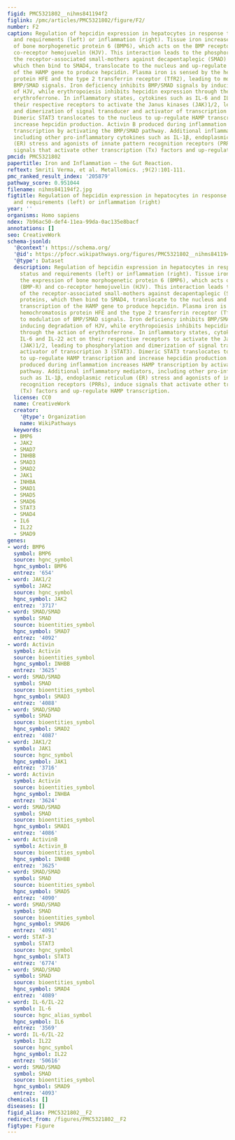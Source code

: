 ```yaml
---
figid: PMC5321802__nihms841194f2
figlink: /pmc/articles/PMC5321802/figure/F2/
number: F2
caption: Regulation of hepcidin expression in hepatocytes in response to iron status
  and requirements (left) or inflammation (right). Tissue iron increases the expression
  of bone morphogenetic protein 6 (BMP6), which acts on the BMP receptor (BMP-R) and
  co-receptor hemojuvelin (HJV). This interaction leads to the phosphorylation of
  the receptor-associated small-mothers against decapentaplegic (SMAD) 1/5/8 proteins,
  which then bind to SMAD4, translocate to the nucleus and up-regulate transcription
  of the HAMP gene to produce hepcidin. Plasma iron is sensed by the hemochromatosis
  protein HFE and the type 2 transferrin receptor (TfR2), leading to modulation of
  BMP/SMAD signals. Iron deficiency inhibits BMP/SMAD signals by inducing degradation
  of HJV, while erythropoiesis inhibits hepcidin expression through the action of
  erythroferrone. In inflammatory states, cytokines such as IL-6 and IL-22 act on
  their respective receptors to activate the Janus kinases (JAK)1/2, leading to phosphorylation
  and dimerization of signal transducer and activator of transcription 3 (STAT3).
  Dimeric STAT3 translocates to the nucleus to up-regulate HAMP transcription and
  increase hepcidin production. Activin B produced during inflammation increases HAMP
  transcription by activating the BMP/SMAD pathway. Additional inflammatory mediators,
  including other pro-inflammatory cytokines such as IL-1β, endoplasmic reticulum
  (ER) stress and agonists of innate pattern recognition receptors (PRRs), induce
  signals that activate other transcription (Tx) factors and up-regulate HAMP transcription.
pmcid: PMC5321802
papertitle: Iron and Inflammation – the Gut Reaction.
reftext: Smriti Verma, et al. Metallomics. ;9(2):101-111.
pmc_ranked_result_index: '205879'
pathway_score: 0.951044
filename: nihms841194f2.jpg
figtitle: Regulation of hepcidin expression in hepatocytes in response to iron status
  and requirements (left) or inflammation (right)
year: ''
organisms: Homo sapiens
ndex: 7b96ac50-def4-11ea-99da-0ac135e8bacf
annotations: []
seo: CreativeWork
schema-jsonld:
  '@context': https://schema.org/
  '@id': https://pfocr.wikipathways.org/figures/PMC5321802__nihms841194f2.html
  '@type': Dataset
  description: Regulation of hepcidin expression in hepatocytes in response to iron
    status and requirements (left) or inflammation (right). Tissue iron increases
    the expression of bone morphogenetic protein 6 (BMP6), which acts on the BMP receptor
    (BMP-R) and co-receptor hemojuvelin (HJV). This interaction leads to the phosphorylation
    of the receptor-associated small-mothers against decapentaplegic (SMAD) 1/5/8
    proteins, which then bind to SMAD4, translocate to the nucleus and up-regulate
    transcription of the HAMP gene to produce hepcidin. Plasma iron is sensed by the
    hemochromatosis protein HFE and the type 2 transferrin receptor (TfR2), leading
    to modulation of BMP/SMAD signals. Iron deficiency inhibits BMP/SMAD signals by
    inducing degradation of HJV, while erythropoiesis inhibits hepcidin expression
    through the action of erythroferrone. In inflammatory states, cytokines such as
    IL-6 and IL-22 act on their respective receptors to activate the Janus kinases
    (JAK)1/2, leading to phosphorylation and dimerization of signal transducer and
    activator of transcription 3 (STAT3). Dimeric STAT3 translocates to the nucleus
    to up-regulate HAMP transcription and increase hepcidin production. Activin B
    produced during inflammation increases HAMP transcription by activating the BMP/SMAD
    pathway. Additional inflammatory mediators, including other pro-inflammatory cytokines
    such as IL-1β, endoplasmic reticulum (ER) stress and agonists of innate pattern
    recognition receptors (PRRs), induce signals that activate other transcription
    (Tx) factors and up-regulate HAMP transcription.
  license: CC0
  name: CreativeWork
  creator:
    '@type': Organization
    name: WikiPathways
  keywords:
  - BMP6
  - JAK2
  - SMAD7
  - INHBB
  - SMAD3
  - SMAD2
  - JAK1
  - INHBA
  - SMAD1
  - SMAD5
  - SMAD6
  - STAT3
  - SMAD4
  - IL6
  - IL22
  - SMAD9
genes:
- word: BMP6
  symbol: BMP6
  source: hgnc_symbol
  hgnc_symbol: BMP6
  entrez: '654'
- word: JAK1/2
  symbol: JAK2
  source: hgnc_symbol
  hgnc_symbol: JAK2
  entrez: '3717'
- word: SMAD/SMAD
  symbol: SMAD
  source: bioentities_symbol
  hgnc_symbol: SMAD7
  entrez: '4092'
- word: Activin
  symbol: Activin
  source: bioentities_symbol
  hgnc_symbol: INHBB
  entrez: '3625'
- word: SMAD/SMAD
  symbol: SMAD
  source: bioentities_symbol
  hgnc_symbol: SMAD3
  entrez: '4088'
- word: SMAD/SMAD
  symbol: SMAD
  source: bioentities_symbol
  hgnc_symbol: SMAD2
  entrez: '4087'
- word: JAK1/2
  symbol: JAK1
  source: hgnc_symbol
  hgnc_symbol: JAK1
  entrez: '3716'
- word: Activin
  symbol: Activin
  source: bioentities_symbol
  hgnc_symbol: INHBA
  entrez: '3624'
- word: SMAD/SMAD
  symbol: SMAD
  source: bioentities_symbol
  hgnc_symbol: SMAD1
  entrez: '4086'
- word: ActivinB
  symbol: Activin_B
  source: bioentities_symbol
  hgnc_symbol: INHBB
  entrez: '3625'
- word: SMAD/SMAD
  symbol: SMAD
  source: bioentities_symbol
  hgnc_symbol: SMAD5
  entrez: '4090'
- word: SMAD/SMAD
  symbol: SMAD
  source: bioentities_symbol
  hgnc_symbol: SMAD6
  entrez: '4091'
- word: STAT-3
  symbol: STAT3
  source: hgnc_symbol
  hgnc_symbol: STAT3
  entrez: '6774'
- word: SMAD/SMAD
  symbol: SMAD
  source: bioentities_symbol
  hgnc_symbol: SMAD4
  entrez: '4089'
- word: IL-6/IL-22
  symbol: IL-6
  source: hgnc_alias_symbol
  hgnc_symbol: IL6
  entrez: '3569'
- word: IL-6/IL-22
  symbol: IL22
  source: hgnc_symbol
  hgnc_symbol: IL22
  entrez: '50616'
- word: SMAD/SMAD
  symbol: SMAD
  source: bioentities_symbol
  hgnc_symbol: SMAD9
  entrez: '4093'
chemicals: []
diseases: []
figid_alias: PMC5321802__F2
redirect_from: /figures/PMC5321802__F2
figtype: Figure
---
```

